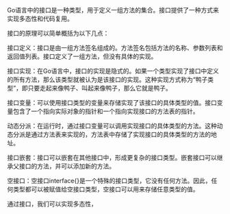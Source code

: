 Go语言中的接口是一种类型，用于定义一组方法的集合。接口提供了一种方式来实现多态性和代码复用。

接口的原理可以简单概括为以下几点：

接口定义：接口是由一组方法签名组成的。方法签名包括方法的名称、参数列表和返回值列表。接口定义了一组方法，但没有具体的实现。

接口实现：在Go语言中，接口的实现是隐式的。如果一个类型实现了接口中定义的所有方法，那么该类型就被认为是该接口的实现。这种实现方式称为“鸭子类型”，即只要走起来像鸭子、叫起来像鸭子，那么它就是鸭子。

接口变量：可以使用接口类型的变量来存储实现了该接口的具体类型的值。接口变量包含了一个指向实际对象的指针和一个指向实现接口的方法表的指针。

动态分派：在运行时，通过接口变量可以调用实现接口的具体类型的方法。这种动态分派是通过方法表来实现的，方法表中存储了实现接口的具体类型的方法的地址。

接口嵌套：接口可以嵌套在其他接口中，形成更复杂的接口类型。嵌套接口可以继承父接口的方法，并可以添加新的方法。

空接口：空接口interface{}是一个特殊的接口类型，它没有任何方法。因此，任何类型都可以被赋值给空接口类型，空接口可以用来存储任意类型的值。

通过接口，我们可以实现多态性，